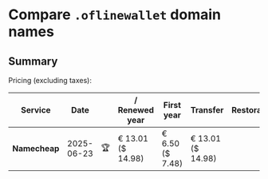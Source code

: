 # Compare `.oflinewallet` domain names

## Summary

Pricing (excluding taxes):

| Service | Date |  | / Renewed year | First year | Transfer | Restoration |
|--|--|--|--|--|--|--|
| **Namecheap** | 2025-06-23 | 🏆 | € 13.01<br>($ 14.98) | € 6.50<br>($ 7.48) | € 13.01<br>($ 14.98) |  |
